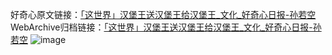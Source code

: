 好奇心原文链接：[「这世界」汉堡王送汉堡王给汉堡王_文化_好奇心日报-孙若空](https://www.qdaily.com/articles/8236.html)
WebArchive归档链接：[「这世界」汉堡王送汉堡王给汉堡王_文化_好奇心日报-孙若空](http://web.archive.org/web/20160421230809/http://www.qdaily.com/articles/8236.html)
![image](http://ww3.sinaimg.cn/large/007d5XDply1g3vb9wgisij30u03qr7wh)